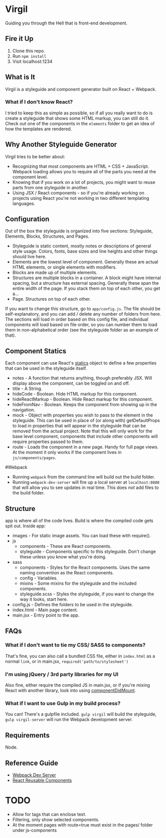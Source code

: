 # Virgil
Guiding you through the Hell that is front-end development.

## Fire it Up
1. Clone this repo.
2. Run `npm install`
3. Visit localhost:1234

## What is It
Virgil is a styleguide and component generator built on React + Webpack.

### What if I don't know React?
I tried to keep this as simple as possible, so if all you really want to do is create a styleguide that shows some HTML markup, you can still do it. Check out one of the components in the `elements` folder to get an idea of how the templates are rendered.

## Why Another Styleguide Generator
Virgil tries to be better about:
- Recognizing that most components are HTML + CSS + JavaScript. Webpack loading allows you to require all of the parts you need at the component level.
- Knowing that if you work on a lot of projects, you might want to reuse parts from one styleguide in another.
- Using JSX / React components - so if you're already working on projects using React you're not working in two different templating languages.

## Configuration
Out of the box the styleguide is organized into five sections: Styleguide, Elements, Blocks, Structures, and Pages. 
- Styleguide is static content, mostly notes or descriptions of general style usage. Colors, fonts, base sizes and line heights and other things should live here.
- Elements are the lowest level of component. Generally these are actual HTML elements, or single elements with modifiers.
- Blocks are made up of multiple elements.
- Structures are multiple blocks in a container. A block might have internal spacing, but a structure has external spacing. Generally these span the entire width of the page. If you stack them on top of each other, you get a...
- Page. Structures on top of each other.

If you want to change this structure, go to `app/config.js`. The file should be self-explanatory, and you can add / delete any number of folders from here. The sections will load in order based on this config file, and individual components will load based on file order, so you can number them to load them in non-alphabetical order (see the styleguide folder as an example of that).

## Component Statics
Each component can use React's [statics](https://facebook.github.io/react/docs/component-specs.html#statics) object to define a few properties that can be used in the styleguide itself.

- notes - A function that returns anything, though preferably JSX. Will display above the component, can be toggled on and off.
- title - A String.
- hideCode - Boolean. Hide HTML markup for this component.
- hideReactMarkup - Boolean. Hide React markup for this component.
- hideFromNav - Boolean. Keeps the component from showing up in the navigation.
- mock - Object with properties you wish to pass to the element in the styleguide. This can be used in place of (or along with) getDefaultProps to load in properties that will appear in the styleguide that can be removed from the actual project. Note that this will only work for the base level component, components that include other components will require properties passed to them.
- route - Loads the component in a new page. Handy for full page views. At the moment it only works if the component lives in `js/components/pages`.

#Webpack
- Running `webpack` from the command line will build out the build folder.
- Running `webpack-dev-server` will fire up a local server at `localhost:8080` that will allow you to see updates in real time. This does _not_ add files to the build folder.

## Structure
app is where all of the code lives. Build is where the compiled code gets spit out.
Inside app:
- images - For static image assets. You can load these with require().
- js
	- components - These are React components.  
	- styleguide - Components specific to this styleguide. Don't change these unless you know what you're doing.
- sass
	- components - Styles for the React components. Uses the same naming convention as the React components.
	- config - Variables.
	- mixins - Some mixins for the styleguide and the included components. 
	- styleguide.scss - Styles the styleguide, if you want to change the way it looks, start here.
- config.js - Defines the folders to be used in the styleguide.
- index.html - Main page content.
- main.jsx - Entry point to the app. 

## FAQs
### What if I don't want to tie my CSS/ SASS to components?
That's fine, you can also call a bundled CSS file, either in `index.html` as a normal `link`, or in main.jsx, 
```required('path/to/stylesheet')```

### I'm using jQuery / 3rd party libraries for my UI
Also fine, either require the compiled JS in main.jsx, or if you're mixing React with another library, look into using  [componentDidMount](https://facebook.github.io/react/docs/component-specs.html#mounting-componentdidmount).

### What if I want to use Gulp in my build process?
You can! There's a gulpfile included. `gulp virgil` will build the styleguide, `gulp virgil-server` will run the Webpack development server. 
## Requirements
Node.

## Reference Guide
- [Webpack Dev Server](http://webpack.github.io/docs/webpack-dev-server.html)
- [React Reusable Components](https://facebook.github.io/react/docs/reusable-components.html)

# TODO 
- Allow for tags that can enclose text.
- Filtering, only show selected components.
- At the moment pages with route=true must exist in the pages/ folder under js-components